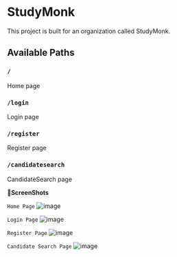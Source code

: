 # StudyMonk

This project is built for an organization called StudyMonk.

## Available Paths

### `/` 
Home page

### `/login` 
Login page

### `/register` 
Register page

### `/candidatesearch` 
CandidateSearch page

**📍ScreenShots**

`Home Page`
![image](https://github.com/SnehaYuvrajMane/StudyMonk/assets/117255140/21b86f3c-979f-402c-a360-004074393cad)

`Login Page`
![image](https://github.com/SnehaYuvrajMane/StudyMonk/assets/117255140/952d9924-ff36-4878-b308-c218264e5dae)

`Register Page`
![image](https://github.com/SnehaYuvrajMane/StudyMonk/assets/117255140/a089691c-66a8-49a7-a6a3-702df48feac2)

`Candidate Search Page`
![image](https://github.com/SnehaYuvrajMane/StudyMonk/assets/117255140/854fc2f9-41a6-4745-addc-a417b8cfe9d1)

